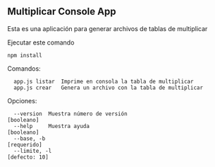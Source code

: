 

## Multiplicar Console App

Esta es una aplicación para generar archivos de tablas de multiplicar

Ejecutar este comando

```
npm install
```

Comandos:
```
  app.js listar  Imprime en consola la tabla de multiplicar
  app.js crear   Genera un archivo con la tabla de multiplicar
```

Opciones:
```
  --version  Muestra número de versión                                [booleano]
  --help     Muestra ayuda                                            [booleano]
  --base, -b                                                         [requerido]
  --limite, -l                                                     [defecto: 10]
```